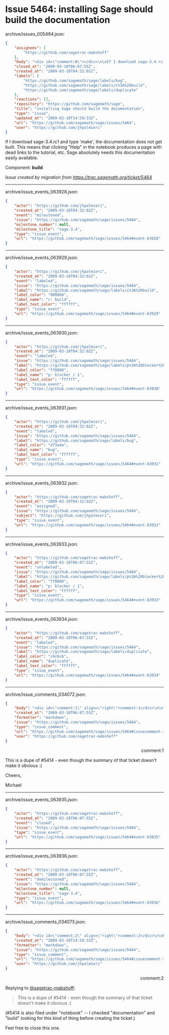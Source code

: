 # Issue 5464: installing Sage should build the documentation

archive/issues_005464.json:
```json
{
    "assignees": [
        "https://github.com/sagetrac-mabshoff"
    ],
    "body": "<div id=\"comment:0\"></div>\n\nIf I download sage-3.4.rc1 and type 'make', the documentation does not get built.  This means that clicking \"Help\" in the notebook produces a page with dead links to the tutorial, etc.  Sage absolutely needs this documentation easily available.\n\n\nComponent: **build**\n\n_Issue created by migration from https://trac.sagemath.org/ticket/5464_\n\n",
    "closed_at": "2009-03-10T06:07:55Z",
    "created_at": "2009-03-10T04:32:02Z",
    "labels": [
        "https://github.com/sagemath/sage/labels/bug",
        "https://github.com/sagemath/sage/labels/c%3A%20build",
        "https://github.com/sagemath/sage/labels/duplicate"
    ],
    "reactions": [],
    "repository": "https://github.com/sagemath/sage",
    "title": "installing Sage should build the documentation",
    "type": "issue",
    "updated_at": "2009-03-10T14:59:33Z",
    "url": "https://github.com/sagemath/sage/issues/5464",
    "user": "https://github.com/jhpalmieri"
}
```
<div id="comment:0"></div>

If I download sage-3.4.rc1 and type 'make', the documentation does not get built.  This means that clicking "Help" in the notebook produces a page with dead links to the tutorial, etc.  Sage absolutely needs this documentation easily available.


Component: **build**

_Issue created by migration from https://trac.sagemath.org/ticket/5464_





---

archive/issue_events_063928.json:
```json
{
    "actor": "https://github.com/jhpalmieri",
    "created_at": "2009-03-10T04:32:02Z",
    "event": "milestoned",
    "issue": "https://github.com/sagemath/sage/issues/5464",
    "milestone_number": null,
    "milestone_title": "sage-3.4",
    "type": "issue_event",
    "url": "https://github.com/sagemath/sage/issues/5464#event-63928"
}
```



---

archive/issue_events_063929.json:
```json
{
    "actor": "https://github.com/jhpalmieri",
    "created_at": "2009-03-10T04:32:02Z",
    "event": "labeled",
    "issue": "https://github.com/sagemath/sage/issues/5464",
    "label": "https://github.com/sagemath/sage/labels/c%3A%20build",
    "label_color": "0000b0",
    "label_name": "c: build",
    "label_text_color": "ffffff",
    "type": "issue_event",
    "url": "https://github.com/sagemath/sage/issues/5464#event-63929"
}
```



---

archive/issue_events_063930.json:
```json
{
    "actor": "https://github.com/jhpalmieri",
    "created_at": "2009-03-10T04:32:02Z",
    "event": "labeled",
    "issue": "https://github.com/sagemath/sage/issues/5464",
    "label": "https://github.com/sagemath/sage/labels/p%3A%20blocker%20/%201",
    "label_color": "ff0000",
    "label_name": "p: blocker / 1",
    "label_text_color": "ffffff",
    "type": "issue_event",
    "url": "https://github.com/sagemath/sage/issues/5464#event-63930"
}
```



---

archive/issue_events_063931.json:
```json
{
    "actor": "https://github.com/jhpalmieri",
    "created_at": "2009-03-10T04:32:02Z",
    "event": "labeled",
    "issue": "https://github.com/sagemath/sage/issues/5464",
    "label": "https://github.com/sagemath/sage/labels/bug",
    "label_color": "d73a4a",
    "label_name": "bug",
    "label_text_color": "ffffff",
    "type": "issue_event",
    "url": "https://github.com/sagemath/sage/issues/5464#event-63931"
}
```



---

archive/issue_events_063932.json:
```json
{
    "actor": "https://github.com/sagetrac-mabshoff",
    "created_at": "2009-03-10T04:32:02Z",
    "event": "assigned",
    "issue": "https://github.com/sagemath/sage/issues/5464",
    "subject": "https://github.com/jhpalmieri",
    "type": "issue_event",
    "url": "https://github.com/sagemath/sage/issues/5464#event-63932"
}
```



---

archive/issue_events_063933.json:
```json
{
    "actor": "https://github.com/sagetrac-mabshoff",
    "created_at": "2009-03-10T06:07:55Z",
    "event": "unlabeled",
    "issue": "https://github.com/sagemath/sage/issues/5464",
    "label": "https://github.com/sagemath/sage/labels/p%3A%20blocker%20/%201",
    "label_color": "ff0000",
    "label_name": "p: blocker / 1",
    "label_text_color": "ffffff",
    "type": "issue_event",
    "url": "https://github.com/sagemath/sage/issues/5464#event-63933"
}
```



---

archive/issue_events_063934.json:
```json
{
    "actor": "https://github.com/sagetrac-mabshoff",
    "created_at": "2009-03-10T06:07:55Z",
    "event": "labeled",
    "issue": "https://github.com/sagemath/sage/issues/5464",
    "label": "https://github.com/sagemath/sage/labels/duplicate",
    "label_color": "c6c6c6",
    "label_name": "duplicate",
    "label_text_color": "ffffff",
    "type": "issue_event",
    "url": "https://github.com/sagemath/sage/issues/5464#event-63934"
}
```



---

archive/issue_comments_034072.json:
```json
{
    "body": "<div id=\"comment:1\" align=\"right\">comment:1</div>\n\nThis is a dupe of #5414 - even though the summary of that ticket doesn't make it obvious :(\n\nCheers,\n\nMichael",
    "created_at": "2009-03-10T06:07:55Z",
    "formatter": "markdown",
    "issue": "https://github.com/sagemath/sage/issues/5464",
    "type": "issue_comment",
    "url": "https://github.com/sagemath/sage/issues/5464#issuecomment-34072",
    "user": "https://github.com/sagetrac-mabshoff"
}
```

<div id="comment:1" align="right">comment:1</div>

This is a dupe of #5414 - even though the summary of that ticket doesn't make it obvious :(

Cheers,

Michael



---

archive/issue_events_063935.json:
```json
{
    "actor": "https://github.com/sagetrac-mabshoff",
    "created_at": "2009-03-10T06:07:55Z",
    "event": "closed",
    "issue": "https://github.com/sagemath/sage/issues/5464",
    "type": "issue_event",
    "url": "https://github.com/sagemath/sage/issues/5464#event-63935"
}
```



---

archive/issue_events_063936.json:
```json
{
    "actor": "https://github.com/sagetrac-mabshoff",
    "created_at": "2009-03-10T06:07:55Z",
    "event": "demilestoned",
    "issue": "https://github.com/sagemath/sage/issues/5464",
    "milestone_number": null,
    "milestone_title": "sage-3.4",
    "type": "issue_event",
    "url": "https://github.com/sagemath/sage/issues/5464#event-63936"
}
```



---

archive/issue_comments_034073.json:
```json
{
    "body": "<div id=\"comment:2\" align=\"right\">comment:2</div>\n\nReplying to [@sagetrac-mabshoff](#comment%3A1):\n> This is a dupe of #5414 - even though the summary of that ticket doesn't make it obvious :(\n\n(#5414 is also filed under \"notebook\" -- I checked \"documentation\" and \"build\" looking for this kind of thing before creating the ticket.)\n\nFeel free to close this one.",
    "created_at": "2009-03-10T14:59:33Z",
    "formatter": "markdown",
    "issue": "https://github.com/sagemath/sage/issues/5464",
    "type": "issue_comment",
    "url": "https://github.com/sagemath/sage/issues/5464#issuecomment-34073",
    "user": "https://github.com/jhpalmieri"
}
```

<div id="comment:2" align="right">comment:2</div>

Replying to [@sagetrac-mabshoff](#comment%3A1):
> This is a dupe of #5414 - even though the summary of that ticket doesn't make it obvious :(

(#5414 is also filed under "notebook" -- I checked "documentation" and "build" looking for this kind of thing before creating the ticket.)

Feel free to close this one.

